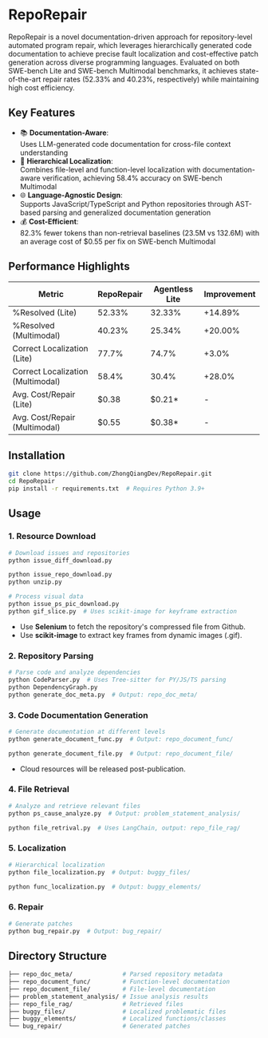 # RepoRepair

RepoRepair is a novel documentation-driven approach for repository-level automated program repair, which leverages hierarchically generated code documentation to achieve precise fault localization and cost-effective patch generation across diverse programming languages. Evaluated on both SWE-bench Lite and SWE-bench Multimodal benchmarks, it achieves state-of-the-art repair rates (52.33% and 40.23%, respectively) while maintaining high cost efficiency.

## Key Features

- 📚 **Documentation-Aware**:  
  Uses LLM-generated code documentation for cross-file context understanding
- 🧠 **Hierarchical Localization**:  
  Combines file-level and function-level localization with documentation-aware verification, achieving 58.4% accuracy on SWE-bench Multimodal
- 🌐 **Language-Agnostic Design**:  
  Supports JavaScript/TypeScript and Python repositories through AST-based parsing and generalized documentation generation
- 💰 **Cost-Efficient**:  
  82.3% fewer tokens than non-retrieval baselines (23.5M vs 132.6M) with an average cost of $0.55 per fix on SWE-bench Multimodal

## Performance Highlights

| Metric                            | RepoRepair | Agentless Lite | Improvement |
|-----------------------------------|------------|----------------|-------------|
| %Resolved (Lite)                  | 52.33%     | 32.33%         | +14.89%     |
| %Resolved (Multimodal)            | 40.23%     | 25.34%         | +20.00%     |
| Correct Localization (Lite)       | 77.7%      | 74.7%          | +3.0%         |
| Correct Localization (Multimodal) | 58.4%      | 30.4%          | +28.0%      |
| Avg. Cost/Repair (Lite)           | \$0.38     | \$0.21*        | -           |
| Avg. Cost/Repair (Multimodal)     | \$0.55     | \$0.38*        | -           |


## Installation

```bash
git clone https://github.com/ZhongQiangDev/RepoRepair.git
cd RepoRepair
pip install -r requirements.txt  # Requires Python 3.9+
```

## Usage

### 1. Resource Download

```bash
# Download issues and repositories
python issue_diff_download.py

python issue_repo_download.py
python unzip.py

# Process visual data
python issue_ps_pic_download.py
python gif_slice.py  # Uses scikit-image for keyframe extraction
```

* Use **Selenium** to fetch the repository's compressed file from Github.
* Use **scikit-image** to extract key frames from dynamic images (.gif).

### 2. Repository Parsing

```bash
# Parse code and analyze dependencies
python CodeParser.py  # Uses Tree-sitter for PY/JS/TS parsing
python DependencyGraph.py
python generate_doc_meta.py  # Output: repo_doc_meta/
```

### 3. Code Documentation Generation
```bash
# Generate documentation at different levels
python generate_document_func.py  # Output: repo_document_func/

python generate_document_file.py  # Output: repo_document_file/
```

* Cloud resources will be released post-publication.

### 4. File Retrieval
```bash
# Analyze and retrieve relevant files
python ps_cause_analyze.py  # Output: problem_statement_analysis/

python file_retrival.py  # Uses LangChain, output: repo_file_rag/
```

### 5. Localization
```bash
# Hierarchical localization
python file_localization.py  # Output: buggy_files/

python func_localization.py  # Output: buggy_elements/
```


### 6. Repair
```bash
# Generate patches
python bug_repair.py  # Output: bug_repair/
```

## Directory Structure

```bash
├── repo_doc_meta/              # Parsed repository metadata
├── repo_document_func/         # Function-level documentation
├── repo_document_file/         # File-level documentation
├── problem_statement_analysis/ # Issue analysis results
├── repo_file_rag/              # Retrieved files
├── buggy_files/                # Localized problematic files  
├── buggy_elements/             # Localized functions/classes
└── bug_repair/                 # Generated patches
```
